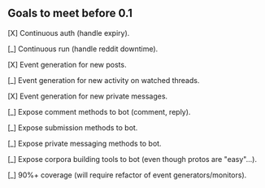 Goals to meet before 0.1
------------------------

[X] Continuous auth (handle expiry).

[_] Continuous run (handle reddit downtime).

[X] Event generation for new posts.

[_] Event generation for new activity on watched threads.

[X] Event generation for new private messages.

[_] Expose comment methods to bot (comment, reply).

[_] Expose submission methods to bot.

[_] Expose private messaging methods to bot.

[_] Expose corpora building tools to bot (even though protos are "easy"...).

[_] 90%+ coverage (will require refactor of event generators/monitors).
